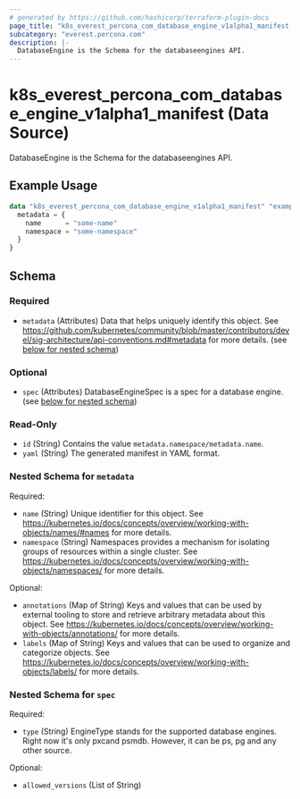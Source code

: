 ```yaml
---
# generated by https://github.com/hashicorp/terraform-plugin-docs
page_title: "k8s_everest_percona_com_database_engine_v1alpha1_manifest Data Source - terraform-provider-k8s"
subcategory: "everest.percona.com"
description: |-
  DatabaseEngine is the Schema for the databaseengines API.
---
```


# k8s_everest_percona_com_database_engine_v1alpha1_manifest (Data Source)

DatabaseEngine is the Schema for the databaseengines API.

## Example Usage

```terraform
data "k8s_everest_percona_com_database_engine_v1alpha1_manifest" "example" {
  metadata = {
    name      = "some-name"
    namespace = "some-namespace"
  }
}
```

<!-- schema generated by tfplugindocs -->
## Schema

### Required

- `metadata` (Attributes) Data that helps uniquely identify this object. See https://github.com/kubernetes/community/blob/master/contributors/devel/sig-architecture/api-conventions.md#metadata for more details. (see [below for nested schema](#nestedatt--metadata))

### Optional

- `spec` (Attributes) DatabaseEngineSpec is a spec for a database engine. (see [below for nested schema](#nestedatt--spec))

### Read-Only

- `id` (String) Contains the value `metadata.namespace/metadata.name`.
- `yaml` (String) The generated manifest in YAML format.

<a id="nestedatt--metadata"></a>
### Nested Schema for `metadata`

Required:

- `name` (String) Unique identifier for this object. See https://kubernetes.io/docs/concepts/overview/working-with-objects/names/#names for more details.
- `namespace` (String) Namespaces provides a mechanism for isolating groups of resources within a single cluster. See https://kubernetes.io/docs/concepts/overview/working-with-objects/namespaces/ for more details.

Optional:

- `annotations` (Map of String) Keys and values that can be used by external tooling to store and retrieve arbitrary metadata about this object. See https://kubernetes.io/docs/concepts/overview/working-with-objects/annotations/ for more details.
- `labels` (Map of String) Keys and values that can be used to organize and categorize objects. See https://kubernetes.io/docs/concepts/overview/working-with-objects/labels/ for more details.


<a id="nestedatt--spec"></a>
### Nested Schema for `spec`

Required:

- `type` (String) EngineType stands for the supported database engines. Right now it's only pxcand psmdb. However, it can be ps, pg and any other source.

Optional:

- `allowed_versions` (List of String)
